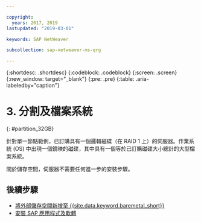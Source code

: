 ```yaml
---

copyright:
  years: 2017, 2019
lastupdated: "2019-03-01"

keywords: SAP NetWeaver

subcollection: sap-netweaver-ms-qrg

---
```


{:shortdesc: .shortdesc}
{:codeblock: .codeblock}
{:screen: .screen}
{:new_window: target="_blank"}
{:pre: .pre}
{:table: .aria-labeledby="caption"}

# 3. 分割及檔案系統
{: #partition_32GB}

針對單一節點範例，已訂購具有一個邏輯磁碟（在 RAID 1 上）的伺服器。作業系統 (OS) 中出現一個鏡映的磁碟，其中具有一個等於已訂購磁碟大小總計的大型檔案系統。

關於儲存空間，伺服器不需要任何進一步的安裝步驟。

## 後續步驟

  * [將外部儲存空間新增至 {{site.data.keyword.baremetal_short}}](/docs/infrastructure/sap-netweaver-ms-qrg?topic=sap-netweaver-ms-qrg-storage)
  * [安裝 SAP 應用程式及軟體](/docs/infrastructure/sap-netweaver-ms-qrg?topic=sap-netweaver-ms-qrg-install_landscape)
